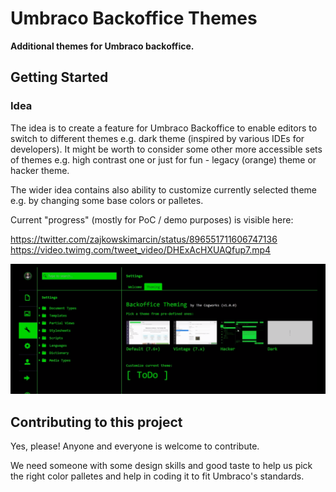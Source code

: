 # Umbraco Backoffice Themes

**Additional themes for Umbraco backoffice.**

## Getting Started

### Idea

The idea is to create a feature for Umbraco Backoffice to enable editors to switch to different themes e.g. dark theme (inspired by various IDEs for developers). It might be worth to consider some other more accessible sets of themes e.g. high contrast one or just for fun - legacy (orange) theme or hacker theme.

The wider idea contains also ability to customize currently selected theme e.g. by changing some base colors or palletes.

Current "progress" (mostly for PoC / demo purposes) is visible here:

https://twitter.com/zajkowskimarcin/status/896551711606747136
https://video.twimg.com/tweet_video/DHExAcHXUAQfup7.mp4

![](docs/img/poc.png?raw=true)

## Contributing to this project

Yes, please! Anyone and everyone is welcome to contribute.

We need someone with some design skills and good taste to help us pick the right color palletes and help in coding it to fit Umbraco's standards.
